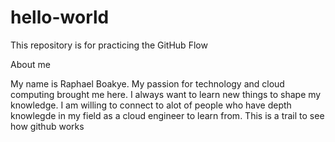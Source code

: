 # hello-world
This repository is for practicing the GitHub Flow

About me 

My name is Raphael Boakye.
My passion for technology and cloud computing brought me here. I always want to learn new things to shape my knowledge. 
I am willing to connect to alot of people who have depth knowlegde in my field as a cloud engineer to learn from.
This is a trail to see how github works
